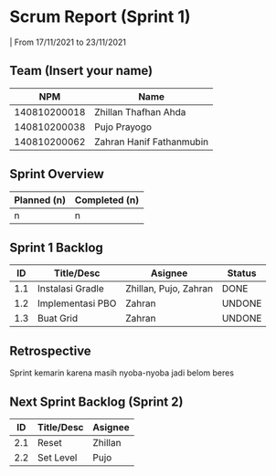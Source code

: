 # Scrum Report (Sprint 1)
| From 17/11/2021 to 23/11/2021

## Team (Insert your name)
| NPM           | Name                     |
| ------------- |-------------             |
| 140810200018  | Zhillan Thafhan Ahda     |
| 140810200038  | Pujo Prayogo             |
| 140810200062  | Zahran Hanif Fathanmubin |

## Sprint Overview
| Planned (n)   | Completed (n) |
| ------------- |-------------- |
| n             | n             |

## Sprint 1 Backlog

| ID  | Title/Desc           | Asignee                | Status             |
| --- | ----------           | -------                | ------             |
| 1.1 | Instalasi Gradle     | Zhillan, Pujo, Zahran  | DONE               |
| 1.2 | Implementasi PBO     | Zahran                 | UNDONE             |
| 1.3 | Buat Grid            | Zahran                 | UNDONE             |

## Retrospective 

Sprint kemarin karena masih nyoba-nyoba jadi belom beres

## Next Sprint Backlog (Sprint 2)
| ID  | Title/Desc | Asignee | 
| --- | ---------- | ------- | 
| 2.1 | Reset      | Zhillan | 
| 2.2 | Set Level  | Pujo    | 